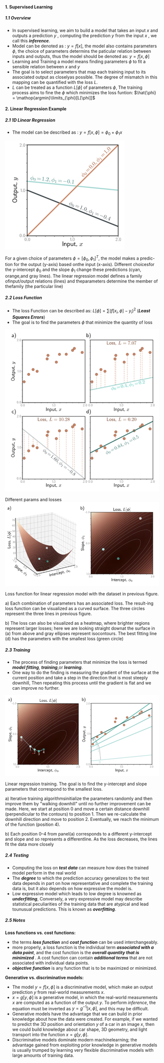 #### 1. Supervised Learning

##### 1.1 Overview

* In supervised learning, we aim to build a model that takes an input $x$ and outputs a prediction $y$ , computing the prediction $y$ from the input $x$ , we call this ***inference***.
* Model can be denoted as : $y=f[x]$, the model also contains parameters $\phi$, the choice of parameters determins the paticular relation between inputs and outputs, thus the model should be denoted as: $y=f[x,\phi]$
* Learning and Training a model means finding parameters $\phi$ to fit a sensible relation between $x$ and $y$
* The goal is to select parameters that map each training input to its associated output as closelyas possible. The degree of mismatch in this mapping can be quantified with the loss $L$.
* $L$ can be treated as a function $L[\phi]$ of parameters $\phi$, The training process aims to fine the $\phi$ which minimizes the loss funtion: $\hat{\phi} = \mathop{argmin}\limits_{\phi}[L[\phi]]$

#### 2. Linear Regression Example

##### 2.1 1D Linear Regression

* The model can be described as : $y = f[x, \phi] = \phi_0 + \phi_1 x$

![1701343085161](image/Chap2SupervisedLearning/1701343085161.png)

For a given choice of parameters $\phi=[\phi_0,\phi_1]^T$, the model makes a predic-tion for the output (y-axis) based onthe input (x-axis).  Different choicesfor the y-intercept $\phi_0$ and the slope $\phi_1$ change these predictions (cyan, orange,and gray lines). The linear regression model  defines a family ofinput/output relations (lines) and theparameters determine the member of thefamily (the particular line)

##### 2.2 Loss Function

* The loss Function can be described as: $L[\phi] = \sum(f[x_i,\phi]-y_i)^2$ (***Least Squares Errors***)
* The goal is to find the parameters $\phi$ that minimize the quantity of loss

![1701343865537](image/Chap2SupervisedLearning/1701343865537.png)

Different params and losses
![1701420754825](image/Chap2SupervisedLearning/1701420754825.png)

Loss function for linear regression model with the dataset in previous figure.

a) Each combination of parameters has an associated loss. The result-ing loss function can be visualized as a curved surface. The three circles represent the three lines in previous figure.

b) The loss can also be visualized as a heatmap, where brighter regions represent larger losses; here we are looking straight downat the surface in (a) from above and gray ellipses represent isocontours. The best fitting line (d) has the parameters with the smallest loss (green circle)

##### 2.3 Training

* The process of finding parameters that minimize the loss is termed ***model fitting***, ***training***,or ***learning***.
* One way to do the finding is measuring the gradient of the surface at the current position and take a step in the direction that is most steeply downhill, Then repeating this process until the gradient is flat and we can improve no further.

![1701420491242](image/Chap2SupervisedLearning/1701420491242.png)

Linear regression training. The goal is to find the y-intercept and slope parameters that correspond to the smallest loss.

a) Iterative training algorithmsinitialize the parameters randomly and then improve them by "walking downhill" until no further improvement can be made. Here, we start at position 0 and move a certain distance downhill (perpendicular to the contours) to position 1. Then we re-calculate the downhill direction and move to position 2. Eventually, we reach the minimum of the function (position 4).

 b) Each position 0–4 from panel(a) corresponds to a different y-intercept and slope and so represents a differentline. As the loss decreases, the lines fit the data more closely

##### 2.4 Testing

* Computing the loss on ***test data*** can measure how does the trained model perform in the real world
* The ***degree*** to which the prediction accuracy generalizes to the test data depends in part on how representative and complete the training data is, but it also depends on how expressive the model is.
* Low expressive model which leads to low degree is knowned as ***underfitting***, Conversely, a very expressive model may describe statistical peculiarities of the training data that are atypical and lead tounusual predictions. This is known as ***overfitting***.

##### 2.5 Notes

**Loss functions vs. cost functions:**

* the terms ***loss function*** and ***cost function*** can be used interchangeably.
* more properly, a loss function is the individual term ***associated with a data point***, and the cost function is the ***overall quantity that is minimized*** . A cost function can contain ***additional terms*** that are not associated with individual data points.
* ***objective function*** is any function that is to be maximized or minimized.

**Generative vs. discriminative models:**

* The model $y=f[x,\phi]$ is a discriminative model, which make an output prediction $y$ from real-world measurements $x$.
* $x=g[y,\phi$] is a generative model, in which the real-world measurements $x$ are computed as a function of the output $y$. To perform *inference*, the equation must be inverted as $y=g^{−1}[x,\phi]$, and this may be diﬀicult.
* Generative models have the advantage that we can build in prior knowledge about how the data were created. For example, if we wanted to predict the 3D position and orientation $y$ of a car in an image $x$, then we could build knowledge about car shape, 3D geometry, and light transport into the function $x=g[y,\phi]$.
* Discriminative models dominate modern machinelearning; the advantage gained from exploiting prior knowledge in generative models is usually trumped by learning very flexible discriminative models with large amounts of training data.
